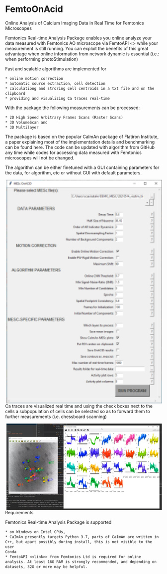 # FemtoOnAcid
Online Analysis of Calcium Imaging Data in Real Time for Femtonics Microscopes


Femtonics Real-time Analysis Package enables you online analyze your data measured with Femtonics AO microscope via FemtoAPI <<link>> while your measurement is still running. You can exploit the benefits of this great advantage when online information from network dynamic is essential (i.e.: when performing photoStimulation)

Fast and scalable algorithms are implemented for

    * online motion correction
    * automatic source extraction, cell detection
    * calculationg and stroring cell centroids in a txt file and on the clipboard
    * providing and visualizing Ca traces real-time

With the package the following measurements can be processed:

    * 2D High Speed Arbitrary Frames Scans (Raster Scans)
    * 3D VolumeScan and
    * 3D Multilayer 

The package is based on the popular CaImAn package of Flatiron Institute, a paper explaining most of the implementation details and benchmarking can be found here. The code can be updated with algorithm from GitHub any time while codes for accessing data measured with Femtonics microscopes will not be changed.

The algorithm can be either finetuned with a GUI containing parameters for the data, for algorithm, etc or without GUI with default parameters.

<img src="https://github.com/Kata5/FemtoOnAcid/blob/main/images/image02.png" width="500" align="right">

Ca traces are visualized real time and using the check boxes next to the cells a subpopulation of cells can be selected so as to forward them to further measurements (i.e. chessboard scanning)

<img src="https://github.com/Kata5/FemtoOnAcid/blob/main/images/image01.png" width="500" align="right">

Requirements

Femtonics Real-time Analysis Package is supported

    * on Windows on Intel CPUs,
    * CaImAn presently targets Python 3.7, parts of CaImAn are written in C++, but apart possibly during install, this is not visible to the user
    Conda
    * FemtoAPI <<link>> from Femtonics Ltd is required for online analysis. At least 16G RAM is strongly recommended, and depending on datasets, 32G or more may be helpful.
